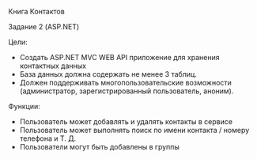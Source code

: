 Книга Контактов  

Задание 2 (ASP.NET)  

Цели:  

- Создать ASP.NET MVC WEB API приложение для хранения контактных данных 
- База данных должна содержать не менее 3 таблиц.
- Должен поддерживать многопользовательские возможности (администратор, зарегистрированный пользователь, аноним).

Функции:  

- Пользователь может добавлять и удалять контакты в сервисе
- Пользователь может выполнять поиск по имени контакта / номеру телефона и Т. Д.
- Пользователи могут быть добавлены в группы

